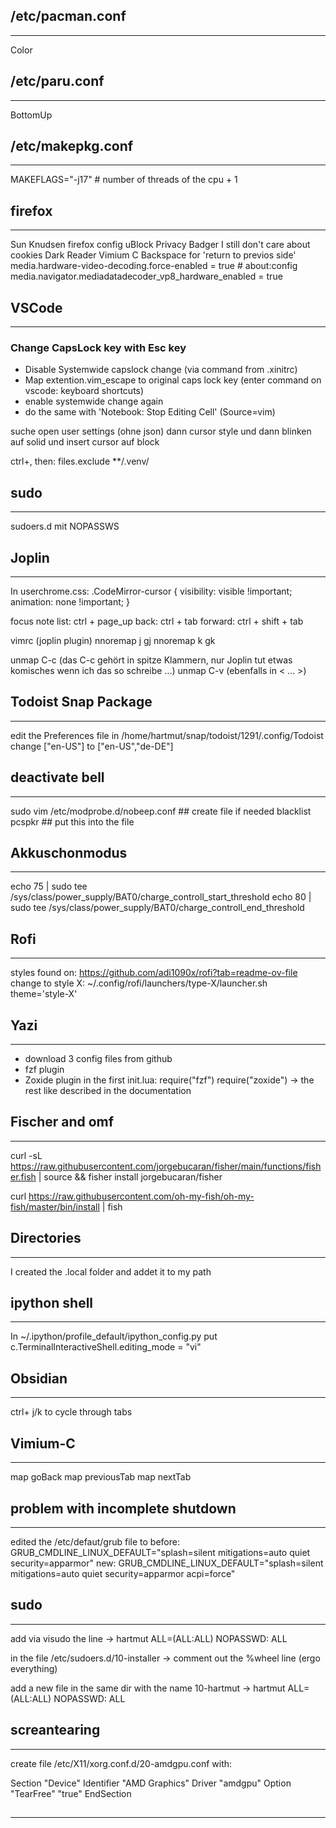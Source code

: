 
## /etc/pacman.conf
--------------------------------

Color

## /etc/paru.conf
--------------------------------

BottomUp

## /etc/makepkg.conf
--------------------------------

MAKEFLAGS="-j17"  # number of threads of the cpu + 1

## firefox
--------------------------------

Sun Knudsen firefox config
uBlock
Privacy Badger
I still don't care about cookies
Dark Reader
Vimium C
Backspace for 'return to previos side'
media.hardware-video-decoding.force-enabled = true # about:config
media.navigator.mediadatadecoder_vp8_hardware_enabled = true

## VSCode
--------------------------------


### Change CapsLock key with Esc key

- Disable Systemwide capslock change (via command from .xinitrc)
- Map extention.vim_escape to original caps lock key (enter command on vscode: keyboard shortcuts)
- enable systemwide change again
- do the same with 'Notebook: Stop Editing Cell'  (Source=vim)

suche open user settings (ohne json)
dann cursor style
und dann blinken auf solid und insert cursor auf block

ctrl+,  then: files.exclude
**/.venv/

## sudo
--------------------------------

sudoers.d mit NOPASSWS


## Joplin
--------------------------------

In userchrome.css:
.CodeMirror-cursor {
    visibility: visible !important;
    animation: none !important;
}

focus note list: ctrl + page_up
back: ctrl + tab
forward: ctrl + shift + tab

vimrc (joplin plugin)
nnoremap j gj
nnoremap k gk

unmap C-c  (das C-c gehört in spitze Klammern, nur Joplin tut etwas komisches wenn ich das so schreibe ...)
unmap C-v  (ebenfalls in < ... >)

## Todoist Snap Package
--------------------------------
edit the Preferences file in
/home/hartmut/snap/todoist/1291/.config/Todoist
change ["en-US"] to ["en-US","de-DE"]

## deactivate bell
--------------------------------

sudo vim /etc/modprobe.d/nobeep.conf  ## create file if needed
blacklist pcspkr  ## put this into the file

## Akkuschonmodus
--------------------------------

echo 75 | sudo tee /sys/class/power_supply/BAT0/charge_controll_start_threshold
echo 80 | sudo tee /sys/class/power_supply/BAT0/charge_controll_end_threshold

## Rofi
--------------------------------
styles found on: https://github.com/adi1090x/rofi?tab=readme-ov-file
change to style X:
~/.config/rofi/launchers/type-X/launcher.sh
theme='style-X'

## Yazi
--------------------------------
- download 3 config files from github
- fzf plugin
- Zoxide plugin
in the first init.lua:
require("fzf")
require("zoxide")
-> the rest like described in the documentation


## Fischer and omf
--------------------------------
curl -sL https://raw.githubusercontent.com/jorgebucaran/fisher/main/functions/fisher.fish | source && fisher install jorgebucaran/fisher

curl https://raw.githubusercontent.com/oh-my-fish/oh-my-fish/master/bin/install | fish

## Directories
--------------------------------
I created the .local folder and addet it to my path

## ipython shell
--------------------------------
In ~/.ipython/profile_default/ipython_config.py
put c.TerminalInteractiveShell.editing_mode = "vi"

## Obsidian
--------------------------------
ctrl+ j/k to cycle through tabs

## Vimium-C
--------------------------------
map <backspace> goBack
map <c-j> previousTab
map <c-k> nextTab

## problem with incomplete shutdown
--------------------------------
edited the /etc/defaut/grub file to
before: GRUB_CMDLINE_LINUX_DEFAULT="splash=silent mitigations=auto quiet security=apparmor"
new:    GRUB_CMDLINE_LINUX_DEFAULT="splash=silent mitigations=auto quiet security=apparmor acpi=force"

## sudo
--------------------------------
add via visudo the line
-> hartmut ALL=(ALL:ALL) NOPASSWD: ALL

in the file /etc/sudoers.d/10-installer
-> comment out the %wheel line (ergo everything)

add a new file in the same dir with the name 10-hartmut
-> hartmut ALL=(ALL:ALL) NOPASSWD: ALL

## screantearing
--------------------------------
create file /etc/X11/xorg.conf.d/20-amdgpu.conf with:

Section "Device"
Identifier "AMD Graphics"
Driver "amdgpu"
Option "TearFree" "true"
EndSection

##
--------------------------------
